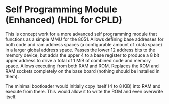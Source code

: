 # Self Programming Module (Enhanced) (HDL for CPLD)

This is concept work for a more advanced self programming module that functions as a simple MMU for the 8051. Allows defining base addresses for both code and ram address spaces (a configurable amount of xdata space) in a larger global address space. Passes the lower 12 address bits to the memory device, but adds the upper 4 to a base register to produce a 8 bit upper address to drive a total of 1 MiB of combined code and memory space. Allows executing from both RAM and ROM. Replaces the ROM and RAM sockets completely on the base board (nothing should be installed in them).

The minimal bootloader would initially copy itself (4 to 8 KiB) into RAM and execute from there. This would allow it to write the ROM and even overwrite itself.